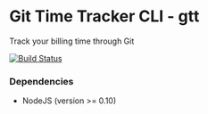 Git Time Tracker CLI - gtt
================

Track your billing time through Git

[![Build Status](https://travis-ci.org/luizbranco/gtt.png?branch=master)](https://travis-ci.org/luizbranco/gtt)


### Dependencies

* NodeJS (version >= 0.10)

